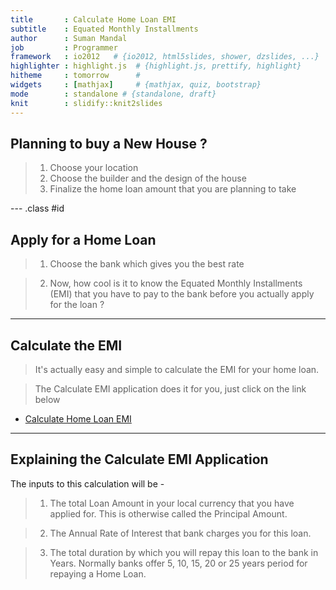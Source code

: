 ```yaml
---
title       : Calculate Home Loan EMI
subtitle    : Equated Monthly Installments
author      : Suman Mandal
job         : Programmer
framework   : io2012   # {io2012, html5slides, shower, dzslides, ...}
highlighter : highlight.js  # {highlight.js, prettify, highlight}
hitheme     : tomorrow      # 
widgets     : [mathjax]     # {mathjax, quiz, bootstrap}
mode        : standalone # {standalone, draft}
knit        : slidify::knit2slides
---
```



## Planning to buy a New House ?

> 1. Choose your location
> 2. Choose the builder and the design of the house
> 3. Finalize the home loan amount that you are planning to take

--- .class #id 

## Apply for a Home Loan

> 1. Choose the bank which gives you the best rate

> 2. Now, how cool is it to know the Equated Monthly Installments (EMI) that you have to pay to the bank before you actually apply for the loan ?

---

## Calculate the EMI

> It's actually easy and simple to calculate the EMI for your home loan.

> The Calculate EMI application does it for you, just click on the link below
* [Calculate Home Loan EMI](https://sumanm01.shinyapps.io/DDP_Shiny/)

---

## Explaining the Calculate EMI Application

The inputs to this calculation will be -

> 1. The total Loan Amount in your local currency that you have applied for. This is otherwise called the Principal Amount.

> 2. The Annual Rate of Interest that bank charges you for this loan.

> 3. The total duration by which you will repay this loan to the bank in Years. Normally banks offer 5, 10, 15, 20 or 25 years period for repaying a Home Loan.

